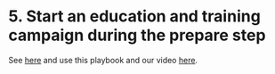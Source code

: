 # 5. Start an education and training campaign during the prepare step

See [here](prepare.md) and use this playbook and our video [here](https://www.rise8.us/resources/continuous-delivery-for-nist-rmf-cato).
